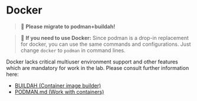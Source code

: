# Docker

> 🚫 **Please migrate to podman+buildah!**

> 📎 **If you need to use Docker:** Since podman is a drop-in replacement for docker, you can use the same commands and configurations. Just change `docker` to `podman` in command lines.

Docker lacks critical multiuser environment support and other features which are mandatory for work in the lab. Please consult further information here:

* [BUILDAH (Container image builder)](./BUILDAH.md)
* [PODMAN.md (Work with containers)](./PODMAN.md)